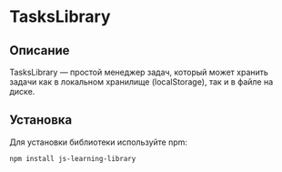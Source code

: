 # TasksLibrary

## Описание

TasksLibrary — простой менеджер задач, который может хранить задачи как в локальном хранилище (localStorage), так и в файле на диске.

## Установка

Для установки библиотеки используйте npm:

```bash
npm install js-learning-library

 
